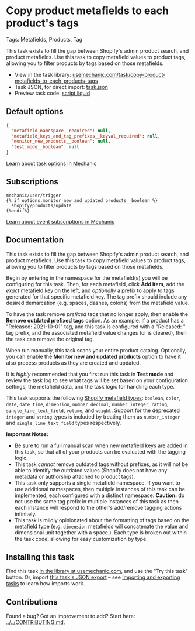 # Copy product metafields to each product's tags

Tags: Metafields, Products, Tag

This task exists to fill the gap between Shopify's admin product search, and product metafields. Use this task to copy metafield values to product tags, allowing you to filter products by tags based on those metafields.

* View in the task library: [usemechanic.com/task/copy-product-metafields-to-each-products-tags](https://usemechanic.com/task/copy-product-metafields-to-each-products-tags)
* Task JSON, for direct import: [task.json](../../tasks/copy-product-metafields-to-each-products-tags.json)
* Preview task code: [script.liquid](./script.liquid)

## Default options

```json
{
  "metafield_namespace__required": null,
  "metafield_keys_and_tag_prefixes__keyval_required": null,
  "monitor_new_products__boolean": null,
  "test_mode__boolean": null
}
```

[Learn about task options in Mechanic](https://docs.usemechanic.com/article/471-task-options)

## Subscriptions

```liquid
mechanic/user/trigger
{% if options.monitor_new_and_updated_products__boolean %}
  shopify/products/update
{%endif%}
```

[Learn about event subscriptions in Mechanic](https://docs.usemechanic.com/article/408-subscriptions)

## Documentation

This task exists to fill the gap between Shopify's admin product search, and product metafields. Use this task to copy metafield values to product tags, allowing you to filter products by tags based on those metafields.

Begin by entering in the namespace for the metafield(s) you will be configuring for this task. Then, for each metafield, click __Add item__, add the *exact* metafield key on the left, and *optionally* a prefix to apply to tags generated for that specific metafield key. The tag prefix should include any desired demarcation (e.g. spaces, dashes, colons) from the metafield value.

To have the task remove *prefixed* tags that no longer apply, then enable the __Remove outdated prefixed tags__ option. As an example: if a product has a "Released: 2021-10-01" tag, and this task is configured with a "Released: " tag prefix, and the associated metafield value changes (or is cleared), then the task can remove the original tag. 

When run manually, this task scans your entire product catalog. Optionally, you can enable the __Monitor new and updated products__ option to have it also process products as they are created and updated.

It is *highly* recommended that you first run this task in __Test mode__ and review the task log to see what tags will be set based on your configuration settings, the metafield data, and the task logic for handling each type.

This task supports the following [Shopify metafield types](https://shopify.dev/apps/metafields/definitions/types): `boolean`, `color`, `date`, `date_time`, `dimension`, `number_decimal`, `number_integer`, `rating`, `single_line_text_field`, `volume`, and `weight`. Support for the deprecated `integer` and `string` types is included by treating them as `number_integer` and `single_line_text_field` types respectively.

__Important Notes:__
- Be sure to run a full manual scan when new metafield keys are added in this task, so that all of your products can be evaluated with the tagging logic.
- This task _cannot_ remove outdated tags without prefixes, as it will not be able to identify the outdated values (Shopify does not have any metadata or authorship attached to product tags).  
- This task only supports a single metafield namespace. If you want to use additional namespaces, then multiple instances of this task can be implemented, each configured with a distinct namespace. __Caution:__ do not use the same tag prefix in multiple instances of this task as then each instance will respond to the other's add/remove tagging actions infinitely.
- This task is mildly opinionated about the formatting of tags based on the metafield type (e.g. `dimension` metafields will concatenate the value and dimensional unit together with a space.). Each type is broken out within the task code, allowing for easy customization by type.

## Installing this task

Find this task [in the library at usemechanic.com](https://usemechanic.com/task/copy-product-metafields-to-each-products-tags), and use the "Try this task" button. Or, import [this task's JSON export](../../tasks/copy-product-metafields-to-each-products-tags.json) – see [Importing and exporting tasks](https://docs.usemechanic.com/article/505-importing-and-exporting-tasks) to learn how imports work.

## Contributions

Found a bug? Got an improvement to add? Start here: [../../CONTRIBUTING.md](../../CONTRIBUTING.md).
